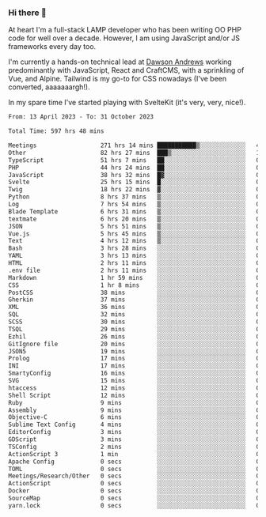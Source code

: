 ### Hi there 👋

<!--
**JamesNock/JamesNock** is a ✨ _special_ ✨ repository because its `README.md` (this file) appears on your GitHub profile.

Here are some ideas to get you started:

- 🔭 I’m currently working on ...
- 🌱 I’m currently learning ...
- 👯 I’m looking to collaborate on ...
- 🤔 I’m looking for help with ...
- 💬 Ask me about ...
- 📫 How to reach me: ...
- 😄 Pronouns: ...
- ⚡ Fun fact: ...
-->
At heart I'm a full-stack LAMP developer who has been writing OO PHP code for well over a decade. However, I am using JavaScript and/or JS frameworks every day too.

I'm currently a hands-on technical lead at [Dawson Andrews](https://www.dawsonandrews.com/) working predominantly with JavaScript, React and CraftCMS, with a sprinkling of Vue, and Alpine. Tailwind is my go-to for CSS nowadays (I've been converted, aaaaaaargh!).

In my spare time I've started playing with SvelteKit (it's very, very, nice!).

<!--START_SECTION:waka-->

```txt
From: 13 April 2023 - To: 31 October 2023

Total Time: 597 hrs 48 mins

Meetings                  271 hrs 14 mins ███████████▒░░░░░░░░░░░░░   45.39 %
Other                     82 hrs 27 mins  ███▒░░░░░░░░░░░░░░░░░░░░░   13.80 %
TypeScript                51 hrs 7 mins   ██░░░░░░░░░░░░░░░░░░░░░░░   08.55 %
PHP                       44 hrs 24 mins  ██░░░░░░░░░░░░░░░░░░░░░░░   07.43 %
JavaScript                38 hrs 32 mins  █▓░░░░░░░░░░░░░░░░░░░░░░░   06.45 %
Svelte                    25 hrs 15 mins  █░░░░░░░░░░░░░░░░░░░░░░░░   04.23 %
Twig                      18 hrs 22 mins  ▓░░░░░░░░░░░░░░░░░░░░░░░░   03.08 %
Python                    8 hrs 37 mins   ▒░░░░░░░░░░░░░░░░░░░░░░░░   01.44 %
Log                       7 hrs 54 mins   ▒░░░░░░░░░░░░░░░░░░░░░░░░   01.32 %
Blade Template            6 hrs 31 mins   ▒░░░░░░░░░░░░░░░░░░░░░░░░   01.09 %
textmate                  6 hrs 20 mins   ▒░░░░░░░░░░░░░░░░░░░░░░░░   01.06 %
JSON                      5 hrs 51 mins   ▒░░░░░░░░░░░░░░░░░░░░░░░░   00.98 %
Vue.js                    5 hrs 45 mins   ▒░░░░░░░░░░░░░░░░░░░░░░░░   00.96 %
Text                      4 hrs 12 mins   ▒░░░░░░░░░░░░░░░░░░░░░░░░   00.70 %
Bash                      3 hrs 28 mins   ░░░░░░░░░░░░░░░░░░░░░░░░░   00.58 %
YAML                      3 hrs 13 mins   ░░░░░░░░░░░░░░░░░░░░░░░░░   00.54 %
HTML                      2 hrs 11 mins   ░░░░░░░░░░░░░░░░░░░░░░░░░   00.37 %
.env file                 2 hrs 11 mins   ░░░░░░░░░░░░░░░░░░░░░░░░░   00.37 %
Markdown                  1 hr 59 mins    ░░░░░░░░░░░░░░░░░░░░░░░░░   00.33 %
CSS                       1 hr 8 mins     ░░░░░░░░░░░░░░░░░░░░░░░░░   00.19 %
PostCSS                   38 mins         ░░░░░░░░░░░░░░░░░░░░░░░░░   00.11 %
Gherkin                   37 mins         ░░░░░░░░░░░░░░░░░░░░░░░░░   00.10 %
XML                       36 mins         ░░░░░░░░░░░░░░░░░░░░░░░░░   00.10 %
SQL                       32 mins         ░░░░░░░░░░░░░░░░░░░░░░░░░   00.09 %
SCSS                      30 mins         ░░░░░░░░░░░░░░░░░░░░░░░░░   00.08 %
TSQL                      29 mins         ░░░░░░░░░░░░░░░░░░░░░░░░░   00.08 %
Ezhil                     26 mins         ░░░░░░░░░░░░░░░░░░░░░░░░░   00.07 %
GitIgnore file            20 mins         ░░░░░░░░░░░░░░░░░░░░░░░░░   00.06 %
JSON5                     19 mins         ░░░░░░░░░░░░░░░░░░░░░░░░░   00.05 %
Prolog                    17 mins         ░░░░░░░░░░░░░░░░░░░░░░░░░   00.05 %
INI                       17 mins         ░░░░░░░░░░░░░░░░░░░░░░░░░   00.05 %
SmartyConfig              16 mins         ░░░░░░░░░░░░░░░░░░░░░░░░░   00.05 %
SVG                       15 mins         ░░░░░░░░░░░░░░░░░░░░░░░░░   00.04 %
htaccess                  12 mins         ░░░░░░░░░░░░░░░░░░░░░░░░░   00.04 %
Shell Script              12 mins         ░░░░░░░░░░░░░░░░░░░░░░░░░   00.03 %
Ruby                      9 mins          ░░░░░░░░░░░░░░░░░░░░░░░░░   00.03 %
Assembly                  9 mins          ░░░░░░░░░░░░░░░░░░░░░░░░░   00.03 %
Objective-C               6 mins          ░░░░░░░░░░░░░░░░░░░░░░░░░   00.02 %
Sublime Text Config       4 mins          ░░░░░░░░░░░░░░░░░░░░░░░░░   00.01 %
EditorConfig              3 mins          ░░░░░░░░░░░░░░░░░░░░░░░░░   00.01 %
GDScript                  3 mins          ░░░░░░░░░░░░░░░░░░░░░░░░░   00.01 %
TSConfig                  2 mins          ░░░░░░░░░░░░░░░░░░░░░░░░░   00.01 %
ActionScript 3            1 min           ░░░░░░░░░░░░░░░░░░░░░░░░░   00.00 %
Apache Config             0 secs          ░░░░░░░░░░░░░░░░░░░░░░░░░   00.00 %
TOML                      0 secs          ░░░░░░░░░░░░░░░░░░░░░░░░░   00.00 %
Meetings/Research/Other   0 secs          ░░░░░░░░░░░░░░░░░░░░░░░░░   00.00 %
ActionScript              0 secs          ░░░░░░░░░░░░░░░░░░░░░░░░░   00.00 %
Docker                    0 secs          ░░░░░░░░░░░░░░░░░░░░░░░░░   00.00 %
SourceMap                 0 secs          ░░░░░░░░░░░░░░░░░░░░░░░░░   00.00 %
yarn.lock                 0 secs          ░░░░░░░░░░░░░░░░░░░░░░░░░   00.00 %
```

<!--END_SECTION:waka-->
